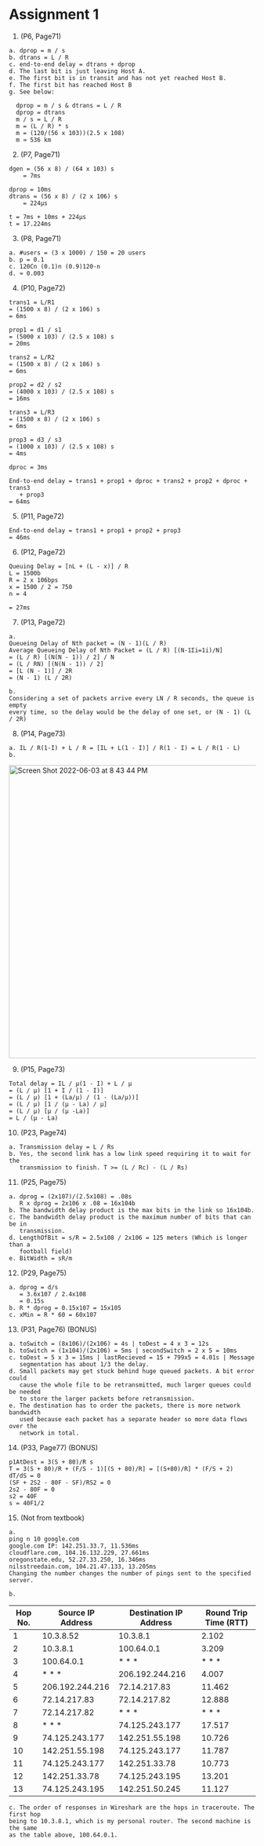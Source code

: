 # Assignment 1
1. (P6, Page71)
```
a. dprop = m / s
b. dtrans = L / R
c. end-to-end delay = dtrans + dprop
d. The last bit is just leaving Host A.
e. The first bit is in transit and has not yet reached Host B.
f. The first bit has reached Host B
g. See below:
  
  dprop = m / s & dtrans = L / R
  dprop = dtrans
  m / s = L / R
  m = (L / R) * s
  m = (120/(56 x 103))(2.5 x 108)
  m ≈ 536 km
```

2. (P7, Page71)
```
dgen = (56 x 8) / (64 x 103) s
	= 7ms
  
dprop = 10ms
dtrans = (56 x 8) / (2 x 106) s
	= 224µs
  
t = 7ms + 10ms + 224µs
t = 17.224ms
```

3. (P8, Page71)
```
a. #users = (3 x 1000) / 150 = 20 users
b. p = 0.1
c. 120Cn (0.1)n (0.9)120-n
d. ≈ 0.003
```

4. (P10, Page72)
```
trans1 = L/R1
= (1500 x 8) / (2 x 106) s
= 6ms

prop1 = d1 / s1
= (5000 x 103) / (2.5 x 108) s
= 20ms

trans2 = L/R2
= (1500 x 8) / (2 x 106) s
= 6ms

prop2 = d2 / s2
= (4000 x 103) / (2.5 x 108) s
= 16ms

trans3 = L/R3
= (1500 x 8) / (2 x 106) s
= 6ms

prop3 = d3 / s3
= (1000 x 103) / (2.5 x 108) s
= 4ms

dproc = 3ms

End-to-end delay = trans1 + prop1 + dproc + trans2 + prop2 + dproc + trans3
   + prop3
= 64ms
```

5. (P11, Page72)
```
End-to-end delay = trans1 + prop1 + prop2 + prop3
= 46ms
```

6. (P12, Page72)
```
Queuing Delay = [nL + (L - x)] / R
L = 1500b
R = 2 x 106bps
x = 1500 / 2 = 750
n = 4

= 27ms
```

7. (P13, Page72)
```
a.
Queueing Delay of Nth packet = (N - 1)(L / R)
Average Queueing Delay of Nth Packet = (L / R) [(N-1Σi=1i)/N]
= (L / R) [(N(N - 1)) / 2] / N
= (L / RN) [(N(N - 1)) / 2]
= [L (N - 1)] / 2R
= (N - 1) (L / 2R)

b.
Considering a set of packets arrive every LN / R seconds, the queue is empty
every time, so the delay would be the delay of one set, or (N - 1) (L / 2R)
```

8. (P14, Page73)
```
a. IL / R(1-I) + L / R = [IL + L(1 - I)] / R(1 - I) = L / R(1 - L)
b.
```
<img width="597" alt="Screen Shot 2022-06-03 at 8 43 44 PM" src="https://user-images.githubusercontent.com/25465133/171980672-7e3a793f-bd7c-4480-b672-bdc37b54be9b.png">

9. (P15, Page73)
```
Total delay = IL / μ(1 - I) + L / μ
= (L / μ) [1 + I / (1 - I)]
= (L / μ) [1 + (La/μ) / (1 - (La/μ))]
= (L / μ) [1 / (μ - La) / μ]
= (L / μ) [μ / (μ -La)]
= L / (μ - La)
```

10. (P23, Page74)
```
a. Transmission delay = L / Rs
b. Yes, the second link has a low link speed requiring it to wait for the
   transmission to finish. T >= (L / Rc) - (L / Rs)
```

11. (P25, Page75)
```
a. dprog = (2x107)/(2.5x108) = .08s
   R x dprog = 2x106 x .08 = 16x104b
b. The bandwidth delay product is the max bits in the link so 16x104b.
c. The bandwidth delay product is the maximum number of bits that can be in
   transmission.
d. LengthOfBit = s/R = 2.5x108 / 2x106 = 125 meters (Which is longer than a
   football field)
e. BitWidth = sR/m
```

12. (P29, Page75)
```
a. dprog = d/s
   = 3.6x107 / 2.4x108
   = 0.15s
b. R * dprog = 0.15x107 = 15x105
c. xMin = R * 60 = 60x107
```

13. (P31, Page76) (BONUS)
```
a. toSwitch = (8x106)/(2x106) = 4s | toDest = 4 x 3 = 12s
b. toSwitch = (1x104)/(2x106) = 5ms | secondSwitch = 2 x 5 = 10ms
c. toDest = 5 x 3 = 15ms | lastRecieved = 15 + 799x5 = 4.01s | Message
   segmentation has about 1/3 the delay.
d. Small packets may get stuck behind huge queued packets. A bit error could
   cause the whole file to be retransmitted, much larger queues could be needed
   to store the larger packets before retransmission.
e. The destination has to order the packets, there is more network bandwidth
   used because each packet has a separate header so more data flows over the
   network in total.
```

14. (P33, Page77) (BONUS)
```
p1AtDest = 3(S + 80)/R s
T = 3(S + 80)/R + (F/S - 1)[(S + 80)/R] = [(S+80)/R] * (F/S + 2)
dT/dS = 0
(SF + 2S2 - 80F - SF)/RS2 = 0
2s2 - 80F = 0
s2 = 40F
s = 40F1/2
```

15. (Not from textbook)
```
a.
ping n 10 google.com
google.com IP: 142.251.33.7, 11.536ms
cloudflare.com, 104.16.132.229, 27.661ms
oregonstate.edu, 52.27.33.250, 16.346ms
nilsstreedain.com, 104.21.47.133, 13.205ms
Changing the number changes the number of pings sent to the specified server.

b.
```
Hop No. | Source IP Address |	Destination IP Address	|	Round Trip Time (RTT)
-|-|-|-
1 |	10.3.8.52	|	10.3.8.1	|	2.102
2 |	10.3.8.1	|	100.64.0.1	|	3.209
3 |	100.64.0.1	|	* * *	|	* * *
4 |	* * *	|	206.192.244.216	|	4.007
5 |	206.192.244.216	|	72.14.217.83	|	11.462
6 |	72.14.217.83	|	72.14.217.82	|	12.888
7 |	72.14.217.82	|	* * *	|	* * *
8 |	* * *	|	74.125.243.177	|	17.517
9 |	74.125.243.177	|	142.251.55.198	|	10.726
10 |	142.251.55.198	|	74.125.243.177	|	11.787
11 |	74.125.243.177	|	142.251.33.78	|	10.773
12 |	142.251.33.78	|	74.125.243.195	|	13.201
13 |	74.125.243.195	|	142.251.50.245	|	11.127

```
c. The order of responses in Wireshark are the hops in traceroute. The first hop
being to 10.3.8.1, which is my personal router. The second machine is the same
as the table above, 100.64.0.1.
```
